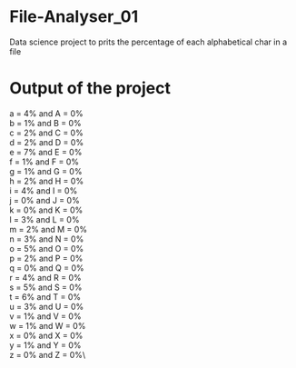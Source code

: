 # File-Analyser_01
Data science project to prits the percentage of each alphabetical char in a file

# Output of the project

a = 4%  and  A = 0% \
b = 1%  and  B = 0%\
c = 2%  and  C = 0%\
d = 2%  and  D = 0%\
e = 7%  and  E = 0%\
f = 1%  and  F = 0%\
g = 1%  and  G = 0%\
h = 2%  and  H = 0%\
i = 4%  and  I = 0%\
j = 0%  and  J = 0%\
k = 0%  and  K = 0%\
l = 3%  and  L = 0%\
m = 2%  and  M = 0%\
n = 3%  and  N = 0%\
o = 5%  and  O = 0%\
p = 2%  and  P = 0%\
q = 0%  and  Q = 0%\
r = 4%  and  R = 0%\
s = 5%  and  S = 0%\
t = 6%  and  T = 0%\
u = 3%  and  U = 0%\
v = 1%  and  V = 0%\
w = 1%  and  W = 0%\
x = 0%  and  X = 0%\
y = 1%  and  Y = 0%\
z = 0%  and  Z = 0%\
